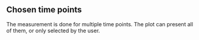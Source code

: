 ## Chosen time points

The measurement is done for multiple time points. The plot can present all of them, or only selected by the user.
